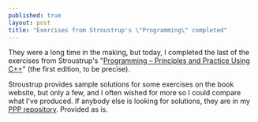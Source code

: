 ```yaml
---
published: true
layout: post
title: "Exercises from Stroustrup's \"Programming\" completed"
---
```


They were a long time in the making, but today, I completed the last of the exercises from Stroustrup's "[Programming &ndash; Principles and Practice Using C++](http://www.stroustrup.com/Programming/PPP1.html)" (the first edition, to be precise).

Stroustrup provides sample solutions for some exercises on the book website, but only a few, and I often wished for more so I could compare what I've produced. If anybody else is looking for solutions, they are in my [PPP repository](https://github.com/bewuethr/stroustrup_ppp). Provided as is.